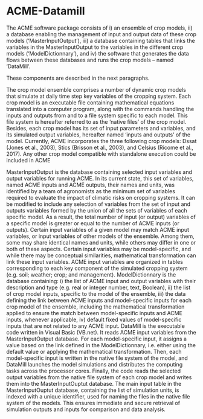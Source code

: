 # ACME-Datamill
The ACME software package consists of 
i) an ensemble of crop models,
ii) a database enabling the management of input and output data of these crop
models (‘MasterInputOutput’),
iii) a database containing tables that links the variables in the 
MasterInputOutput to the variables in the different crop models 
(‘ModelDictionnary’), and
iv) the software that generates the data flows between these databases and 
runs the crop models – named ‘DataMill’. 

These components are described in the next paragraphs. 

The crop model ensemble comprises a number of dynamic crop models that simulate
at daily time step key variables of the cropping system. Each crop model is an 
executable file containing mathematical equations translated into a computer 
program, along with the commands handling the inputs and outputs from and to a 
file system specific to each model. This file system is hereafter referred to 
as the ‘native files’ of the crop model. Besides, each crop model has its set 
of input parameters and variables, and its simulated output variables, hereafter
named ‘inputs and outputs’ of the model. Currently, ACME incorporates the three 
following crop models: Dssat (Jones et al., 2003), Stics (Brisson et al., 2003),
and Celsius (Ricome et al., 2017). Any other crop model compatible with 
standalone execution could be included in ACME 

MasterInputOutput is the database containing selected input variables and output
variables for running ACME. In its current state, this set of variables, 
named ACME inputs and ACME outputs, their names and units, was identified by 
a team of agronomists as the minimum set of variables required to evaluate the 
impact of climatic risks on cropping systems. It can be modified to include any
selection of variables from the set of input and outputs variables formed by the
union of all the sets of variables of each specific model. 
As a result, the total number of input (or output) variables of a specific model is greater or equal to the number of ACME inputs (or outputs). Certain input variables of a given model may match ACME input variables, or input variables of other models of the ensemble. Among them, some may share identical names and units, while others may differ in one or both of these aspects. Certain input variables may be model-specific, and while there may be conceptual similarities, mathematical transformation can link these input variables. ACME input variables are organized in tables corresponding to each key component of the simulated cropping system (e.g. soil; weather; crop; and management).
ModelDictionnary is the database containing: i) the list of ACME input and output variables with their description and type (e.g. real or integer number, text, Boolean), ii) the list of crop model inputs, specific to the model of the ensemble,  iii) the data defining the link between ACME inputs and model-specific inputs for each crop model of the ensemble, including the mathematical transformation applied to ensure the match between model-specific inputs and ACME inputs, whenever applicable, iv) default fixed values of model-specific inputs that are not related to any ACME input.
DataMill is the executable code written in Visual Basic (VB.net). It reads ACME input variables from the MasterInputOutput database. For each model-specific input, it assigns a value based on the link defined in the ModelDictionnary, i.e. either using the default value or applying the mathematical transformation. Then, each model-specific input is written in the native file system of the model, and DataMill launches the model simulations and distributes the computing tasks across the processor cores. Finally, the code reads the selected output variables from the native file system of each crop model and writes them into the MasterInputOuptut database. The main input table in the MasterInputOuptut database, containing the list of simulation units, is indexed with a unique identifier, used for naming the files in the native file system of the models. This ensures immediate and secure retrieval of simulation outputs and inputs for comparison and data analysis.
